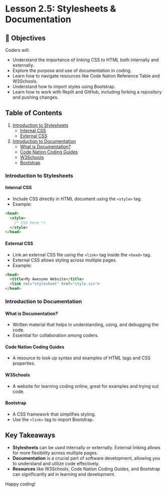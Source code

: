 # Lesson 2.5: Stylesheets & Documentation

## 🎯 Objectives
Coders will:
- Understand the importance of linking CSS to HTML both internally and externally.
- Explore the purpose and use of documentation in coding.
- Learn how to navigate resources like Code Nation Reference Table and W3Schools.
- Understand how to import styles using Bootstrap.
- Learn how to work with Replit and GitHub, including forking a repository and pushing changes.

## Table of Contents
1. [Introduction to Stylesheets](#introduction-to-stylesheets)
   - [Internal CSS](#internal-css)
   - [External CSS](#external-css)
2. [Introduction to Documentation](#introduction-to-documentation)
   - [What is Documentation?](#what-is-documentation)
   - [Code Nation Coding Guides](#code-nation-coding-guides)
   - [W3Schools](#w3schools)
   - [Bootstrap](#bootstrap)

### Introduction to Stylesheets
#### Internal CSS
- Include CSS directly in HTML document using the `<style>` tag.
- Example:
```html
<head>
  <style>
    /* CSS here */
  </style>
</head>
```

#### External CSS
- Link an external CSS file using the `<link>` tag inside the `<head>` tag.
- External CSS allows styling across multiple pages.
- Example:
```html
<head>
  <title>My Awesome Website</title>
  <link rel="stylesheet" href="style.css">
</head>
```

### Introduction to Documentation
#### What is Documentation?
- Written material that helps in understanding, using, and debugging the code.
- Essential for collaboration among coders.

#### Code Nation Coding Guides
- A resource to look up syntax and examples of HTML tags and CSS properties.

#### W3Schools
- A website for learning coding online, great for examples and trying out code.

#### Bootstrap
- A CSS framework that simplifies styling.
- Use the `<link>` tag to import Bootstrap.

## Key Takeaways
- **Stylesheets** can be used internally or externally. External linking allows for more flexibility across multiple pages.
- **Documentation** is a crucial part of software development, allowing you to understand and utilize code effectively.
- **Resources** like W3Schools, Code Nation Coding Guides, and Bootstrap can significantly aid in learning and development.

Happy coding!